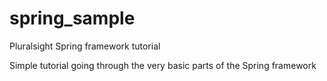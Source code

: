 # spring_sample
Pluralsight Spring framework tutorial


Simple tutorial going through the very basic parts of the Spring framework 

